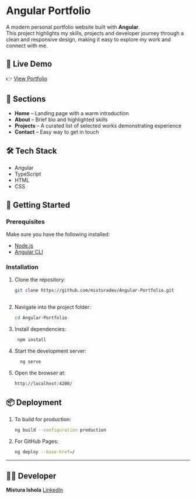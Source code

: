 # Angular Portfolio

A modern personal portfolio website built with **Angular**.  
This project highlights my skills, projects and developer journey through a clean
and responsive design, making it easy to explore my work and connect with me.

## 🔗 Live Demo
👉 [View Portfolio](https://misturadev.github.io/Angular-Portfolio/)

## 📂 Sections
- **Home** – Landing page with a warm introduction  
- **About** – Brief bio and highlighted skills  
- **Projects** – A curated list of selected works demonstrating experience
- **Contact** – Easy way to get in touch  

## 🛠 Tech Stack
- Angular  
- TypeScript
- HTML
- CSS

## 🚀 Getting Started

### Prerequisites
Make sure you have the following installed:
- [Node.js](https://nodejs.org/)  
- [Angular CLI](https://angular.io/cli)  

### Installation
1. Clone the repository:
   ```bash
   git clone https://github.com/misturadev/Angular-Portfolio.git
     
2. Navigate into the project folder:
   ```bash
   cd Angular-Portfolio
   
3. Install dependencies:
   ```bash
    npm install
   
4. Start the development server:
   ```bash
     ng serve

5.  Open the browser at:
    ```bash
    http://localhost:4200/
    

## 📦 Deployment
 1.   To build for production:
      ```bash
      ng build --configuration production

 2.   For GitHub Pages:
      ```bash
      ng deploy --base-href=/

----

  ## 👩‍💻 Developer
   **Mistura Ishola**
   [LinkedIn](https://www.linkedin.com/in/mistura-ishola/)


  

